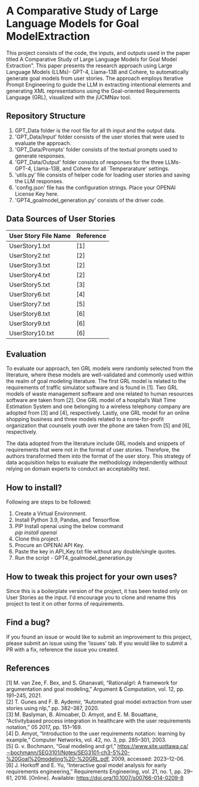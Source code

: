 # A Comparative Study of Large Language Models for Goal ModelExtraction

This project consists of the code, the inputs, and outputs used in the paper titled A Comparative Study of Large Language Models for Goal Model Extraction". 
This paper presents the research approach using Large Language Models (LLMs)- GPT-4, Llama-13B and Cohere, to automatically generate goal models from user stories. The approach employs Iterative Prompt Engineering to guide the LLM in extracting intentional elements and generating XML representations using the Goal-oriented Requirements Language (GRL), visualized with the jUCMNav tool.

## Repository Structure
1. GPT_Data folder is the root file for all th input and the output data. 
2. 'GPT_Data/Input' folder consists of the user stories that were used to evaluate the approach.
3. 'GPT_Data/Prompts' folder consists of the textual prompts used to generate responses.
4. 'GPT_Data/Output' folder consists of responses for the three LLMs- GPT-4, Llama-13B, and Cohere for all `Temperarature' settings.
5. 'utils.py' file consists of helper code for loading user stories and saving the LLM responses.
6. 'config.json' file has the configuration strings. Place your OPENAI License Key here. 
7. 'GPT4_goalmodel_generation.py' consists of the driver code.

## Data Sources of User Stories
| User Story File Name  | Reference|
| --------------------- | ---------|
| UserStory1.txt        | [1]      |
| UserStory2.txt        | [2]      |
| UserStory3.txt        | [2]      |
| UserStory4.txt        | [2]      |
| UserStory5.txt        | [3]      |
| UserStory6.txt        | [4]      |
| UserStory7.txt        | [5]      |
| UserStory8.txt        | [6]      |
| UserStory9.txt        | [6]      |
| UserStory10.txt       | [6]      |
## Evaluation
To evaluate our approach, ten GRL models were randomly selected from the literature, where these models are well-validated and commonly used within the realm of goal
modeling literature. The first GRL model is related to the requirements of traffic simulator software and is found in [1]. Two GRL models of waste management software and one
related to human resources software are taken from [2]. One GRL model of a hospital’s Wait Time Estimation System and one belonging to a wireless telephony company are adopted from [3] and [4], respectively. Lastly, one GRL model for an online shopping business and three models related to a none-for-profit organization that counsels youth over the phone are taken from [5] and [6], respectively. 

The data adopted from the literature include GRL models and snippets of requirements that were not in the format of user stories. Therefore, the authors transformed
them into the format of the user story. This strategy of data acquisition helps to evaluate the methodology independently without relying on domain experts to conduct an acceptability test.

## How to install?
Following are steps to be followed:
1. Create a Virtual Environment.
2. Install Python 3.9, Pandas, and Tensorflow.
3. PIP Install openai using the below command  <br />
   *pip install openai*
5. Clone this project.
6. Procure an OPENAI API Key.
7. Paste the key in API_Key.txt file without any double/single quotes.
8. Run the script - GPT4_goalmodel_generation.py

## How to tweak this project for your own uses?
Since this is a boilerplate version of the project, it has been tested only on User Stories as the input. I'd encourage you to clone and rename this project to test it on other forms of requirements.

## Find a bug?
If you found an issue or would like to submit an improvement to this project, please submit an issue using the 'Issues' tab. If you would like to submit a PR with a fix, reference the issue you created. 

## References
[1] M. van Zee, F. Bex, and S. Ghanavati, “Rationalgrl: A framework for argumentation and goal modeling,” Argument & Computation, vol. 12,
pp. 191–245, 2021. </br>
[2] T. Gunes and F. B. Aydemir, “Automated goal model extraction from user stories using nlp,” pp. 382–387, 2020. </br>
[3] M. Baslyman, B. Almoaber, D. Amyot, and E. M. Bouattane, “Activitybased process integration in healthcare with the user requirements
notation,” 05 2017, pp. 151–169. </br>
[4] D. Amyot, “Introduction to the user requirements notation: learning by example,” Computer Networks, vol. 42, no. 3, pp. 285–301, 2003. </br>
[5] G. v. Bochmann, “Goal modeling and grl,” https://www.site.uottawa.ca/∼bochmann/SEG3101/Notes/SEG3101-ch3-5%20-%20Goal%20modeling%20-%20GRL.pdf, 2009, accessed: 2023–12-06. </br>
[6] J. Horkoff and E. Yu, “Interactive goal model analysis for early requirements engineering,” Requirements Engineering, vol. 21, no. 1, pp. 29–61, 2016. [Online]. Available: https://doi.org/10.1007/s00766-014-0209-8
